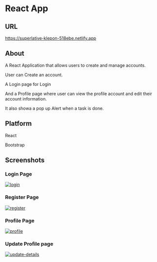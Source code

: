 <h1> React App </h1>

<h2> URL</h2>
<a href="https://superlative-klepon-518ebe.netlify.app"> https://superlative-klepon-518ebe.netlify.app</a>

<h2> About</h2>
<p> A React Application that allows users to create and manage accounts. </p>
<p> User can Create an account.</p>
<p> A Login page for Login</p>
<p> And a Profile page where user can view the profile account and edit their account information. </p>
<p> It also showa a pop up Alert when a task is done.</p>

<h2> Platform</h2>
<p> React</p>
<p>Bootstrap</p>

<h2> Screenshots</h2>
<h3> Login Page</h3>
<a href="https://ibb.co/5jvQHMR"><img src="https://i.ibb.co/n1fXJgL/login.png" alt="login" border="0"></a>
<h3> Register Page</h3>
<a href="https://ibb.co/yqpjjt6"><img src="https://i.ibb.co/Tt13364/register.png" alt="register" border="0"></a>
<h3> Profile Page</h3>
<a href="https://ibb.co/Q67Q3Vc"><img src="https://i.ibb.co/y8mPcCR/profile.png" alt="profile" border="0"></a>
<h3> Update Profile page</h3>
<a href="https://ibb.co/LP2fBX7"><img src="https://i.ibb.co/FWjtcLT/update-details.png" alt="update-details" border="0"></a>





